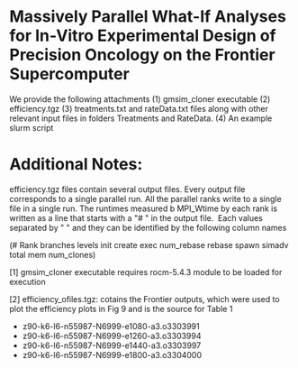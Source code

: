 # Massively Parallel What-If Analyses for In-Vitro Experimental Design of Precision Oncology on the Frontier Supercomputer

We provide the following attachments 
(1) gmsim_cloner executable
(2) efficiency.tgz
(3) treatments.txt and rateData.txt files along with other relevant input files in folders Treatments and RateData.
(4) An example slurm script 


Additional Notes:
=================

efficiency.tgz files contain several output files. Every output file corresponds to a single parallel run. 
All the parallel ranks write to a single file in a single run.
The runtimes measured b MPI_Wtime by each rank is written as a line that starts with a "# " in the output file. 
Each values separated by " " and they can be identified by the following column names

(# Rank branches levels init create exec num_rebase rebase spawn simadv total mem num_clones)


[1] gmsim_cloner executable requires rocm-5.4.3 module to be loaded for execution

[2] efficiency_ofiles.tgz: cotains the Frontier outputs, which were used to plot the efficiency plots in Fig 9 and is the source for Table 1 

  * z90-k6-l6-n55987-N6999-e1080-a3.o3303991
  * z90-k6-l6-n55987-N6999-e1260-a3.o3303994
  * z90-k6-l6-n55987-N6999-e1440-a3.o3303997
  * z90-k6-l6-n55987-N6999-e1800-a3.o3304000
